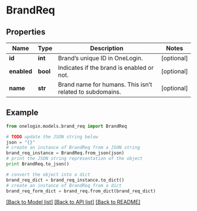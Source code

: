 # BrandReq


## Properties
Name | Type | Description | Notes
------------ | ------------- | ------------- | -------------
**id** | **int** | Brand’s unique ID in OneLogin. | [optional] 
**enabled** | **bool** | Indicates if the brand is enabled or not. | [optional] 
**name** | **str** | Brand name for humans. This isn’t related to subdomains. | [optional] 

## Example

```python
from onelogin.models.brand_req import BrandReq

# TODO update the JSON string below
json = "{}"
# create an instance of BrandReq from a JSON string
brand_req_instance = BrandReq.from_json(json)
# print the JSON string representation of the object
print BrandReq.to_json()

# convert the object into a dict
brand_req_dict = brand_req_instance.to_dict()
# create an instance of BrandReq from a dict
brand_req_form_dict = brand_req.from_dict(brand_req_dict)
```
[[Back to Model list]](../README.md#documentation-for-models) [[Back to API list]](../README.md#documentation-for-api-endpoints) [[Back to README]](../README.md)


